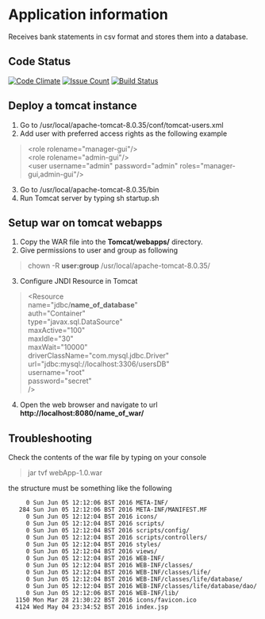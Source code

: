 # Application information # 

Receives bank statements in csv format and stores them into a database.

## Code Status ##
[![Code Climate](https://codeclimate.com/github/nosma/LifeInOrder/badges/gpa.svg)](https://codeclimate.com/github/nosma/LifeInOrder)
[![Issue Count](https://codeclimate.com/github/nosma/LifeInOrder/badges/issue_count.svg)](https://codeclimate.com/github/nosma/LifeInOrder)
[![Build Status](https://travis-ci.org/nosma/LifeInOrder.svg?branch=Addition_of_Code_Climate)](https://travis-ci.org/nosma/LifeInOrder)

## Deploy a tomcat instance ##

1. Go to /usr/local/apache-tomcat-8.0.35/conf/tomcat-users.xml
2. Add user with preferred access rights as the following example
> \<role rolename="manager-gui"/\>  
> \<role rolename="admin-gui"/\>  
> \<user username="admin" password="admin" roles="manager-gui,admin-gui"/\>  

3. Go to /usr/local/apache-tomcat-8.0.35/bin
4. Run Tomcat server by typing sh startup.sh

## Setup war on tomcat webapps ##  

1. Copy the WAR file into the **Tomcat/webapps/** directory.  
2. Give permissions to user and group as following  
>  chown -R **user:group** /usr/local/apache-tomcat-8.0.35/  
3. Configure JNDI Resource in Tomcat  
> \<Resource  
>   name="jdbc/**name_of_database**"  
>   auth="Container"  
>   type="javax.sql.DataSource"  
>   maxActive="100"  
>   maxIdle="30"  
>   maxWait="10000"  
>   driverClassName="com.mysql.jdbc.Driver"  
>   url="jdbc:mysql://localhost:3306/usersDB"  
>   username="root"  
>   password="secret"  
>   />  
4. Open the web browser and navigate to url **http://localhost:8080/name_of_war/** 

## Troubleshooting ##

Check the contents of the war file by typing on your console
> jar tvf webApp-1.0.war

the structure must be something like the following
```
     0 Sun Jun 05 12:12:06 BST 2016 META-INF/
   284 Sun Jun 05 12:12:06 BST 2016 META-INF/MANIFEST.MF
     0 Sun Jun 05 12:12:04 BST 2016 icons/
     0 Sun Jun 05 12:12:04 BST 2016 scripts/
     0 Sun Jun 05 12:12:04 BST 2016 scripts/config/
     0 Sun Jun 05 12:12:04 BST 2016 scripts/controllers/
     0 Sun Jun 05 12:12:04 BST 2016 styles/
     0 Sun Jun 05 12:12:04 BST 2016 views/
     0 Sun Jun 05 12:12:04 BST 2016 WEB-INF/
     0 Sun Jun 05 12:12:04 BST 2016 WEB-INF/classes/
     0 Sun Jun 05 12:12:04 BST 2016 WEB-INF/classes/life/
     0 Sun Jun 05 12:12:04 BST 2016 WEB-INF/classes/life/database/
     0 Sun Jun 05 12:12:04 BST 2016 WEB-INF/classes/life/database/dao/
     0 Sun Jun 05 12:12:06 BST 2016 WEB-INF/lib/
  1150 Mon Mar 28 21:30:22 BST 2016 icons/favicon.ico
  4124 Wed May 04 23:34:52 BST 2016 index.jsp
```
